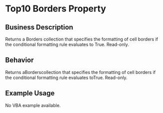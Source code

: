 # Top10 Borders Property

## Business Description
Returns a Borders collection that specifies the formatting of cell borders if the conditional formatting rule evaluates to True. Read-only.

## Behavior
Returns aBorderscollection that specifies the formatting of cell borders if the conditional formatting rule evaluates toTrue. Read-only.

## Example Usage
No VBA example available.